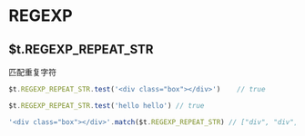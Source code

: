 # REGEXP

## $t.REGEXP_REPEAT_STR

匹配重复字符

```javascript
$t.REGEXP_REPEAT_STR.test('<div class="box"></div>')    // true

$t.REGEXP_REPEAT_STR.test('hello hello') // true

'<div class="box"></div>'.match($t.REGEXP_REPEAT_STR) // ["div", "div", index: 1, input: "<div class="box"></div>", groups: undefined]
```
